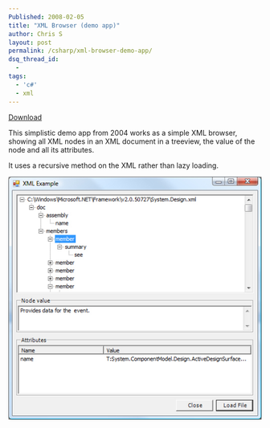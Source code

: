 ```yaml
---
Published: 2008-02-05
title: "XML Browser (demo app)"
author: Chris S
layout: post
permalink: /csharp/xml-browser-demo-app/
dsq_thread_id:
  - 
tags:
  - 'c#'
  - xml
---
```

[Download][1]

This simplistic demo app from 2004 works as a simple XML browser, showing all XML nodes in an XML document in a treeview, the value of the node and all its attributes.

<!--more-->

  
It uses a recursive method on the XML rather than lazy loading.

![Csharp XML browser][2]

 [1]: /wp-content/uploads/2013/02/xmlexample.zip
 [2]: /wp-content/uploads/2008/02/csharpxml.jpg